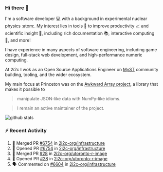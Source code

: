### Hi there 👋 

I'm a software developer 💻 with a background in experimental nuclear physics :atom:. My interest lies in tools :wrench: to improve productivity :chart_with_upwards_trend: and scientific insight :telescope:, including rich documentation 📚, interactive computing 🧮, and more! 

I have experience in many aspects of software engineering, including game design, full-stack web development, and high-performance numeric computing. 

At 2i2c I wok as an Open Source Applications Engineer on [MyST](https://github.com/jupyter-book/mystmd) community building, tooling, and the wider ecosystem. 

My main focus at Princeton was on the [Awkward Array project](awkward-array.org/), a library that makes it possible to 
> manipulate JSON-like data with NumPy-like idioms.

> I remain an active maintainer of the project. 

![github stats](https://github-readme-stats.vercel.app/api?username=agoose77&show_icons=true&hide_rank=true&hide_title=true&bg_color=30,e76445,904e95&text_color=efe3ec&icon_color=efe3ec)
<!--
**agoose77/agoose77** is a ✨ _special_ ✨ repository because its `README.md` (this file) appears on your GitHub profile.

Here are some ideas to get you started:

- 🔭 I’m currently working on ...
- 🌱 I’m currently learning ...
- 👯 I’m looking to collaborate on ...
- 🤔 I’m looking for help with ...
- 💬 Ask me about ...
- 📫 How to reach me: ...
- 😄 Pronouns: ...
- ⚡ Fun fact: ...
-->

### :zap: Recent Activity

<!--START_SECTION:activity-->
1. 🎉 Merged PR [#6754](https://github.com/2i2c-org/infrastructure/pull/6754) in [2i2c-org/infrastructure](https://github.com/2i2c-org/infrastructure)
2. 💪 Opened PR [#6754](https://github.com/2i2c-org/infrastructure/pull/6754) in [2i2c-org/infrastructure](https://github.com/2i2c-org/infrastructure)
3. 🎉 Merged PR [#28](https://github.com/2i2c-org/utoronto-r-image/pull/28) in [2i2c-org/utoronto-r-image](https://github.com/2i2c-org/utoronto-r-image)
4. 💪 Opened PR [#28](https://github.com/2i2c-org/utoronto-r-image/pull/28) in [2i2c-org/utoronto-r-image](https://github.com/2i2c-org/utoronto-r-image)
5. 🗣 Commented on [#6604](https://github.com/2i2c-org/infrastructure/issues/6604#issuecomment-3285378306) in [2i2c-org/infrastructure](https://github.com/2i2c-org/infrastructure)
<!--END_SECTION:activity-->
